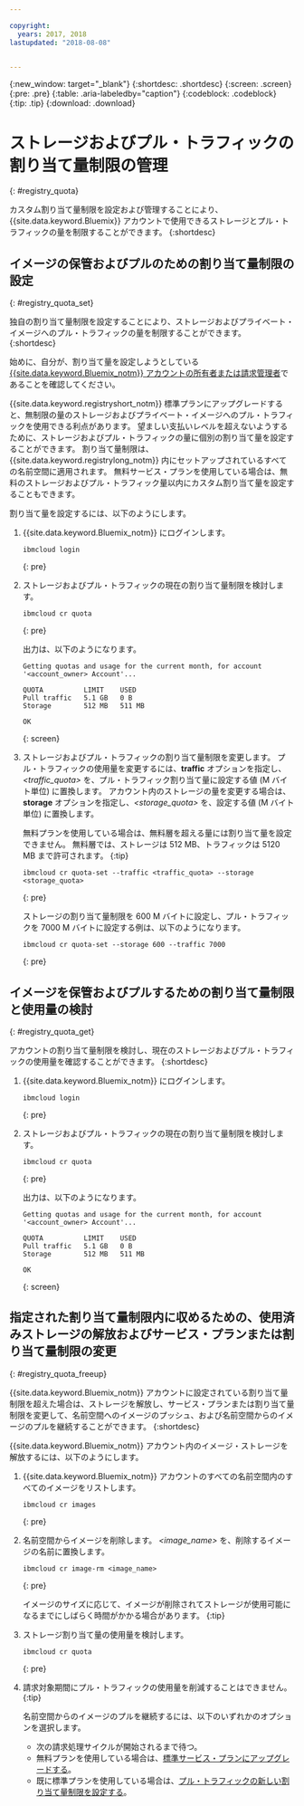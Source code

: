 ```yaml
---

copyright:
  years: 2017, 2018
lastupdated: "2018-08-08"


---
```


{:new_window: target="_blank"}
{:shortdesc: .shortdesc}
{:screen: .screen}
{:pre: .pre}
{:table: .aria-labeledby="caption"}
{:codeblock: .codeblock}
{:tip: .tip}
{:download: .download}


# ストレージおよびプル・トラフィックの割り当て量制限の管理
{: #registry_quota}

カスタム割り当て量制限を設定および管理することにより、{{site.data.keyword.Bluemix}} アカウントで使用できるストレージとプル・トラフィックの量を制限することができます。
{:shortdesc}


## イメージの保管およびプルのための割り当て量制限の設定
{: #registry_quota_set}

独自の割り当て量制限を設定することにより、ストレージおよびプライベート・イメージへのプル・トラフィックの量を制限することができます。
{:shortdesc}

始めに、自分が、割り当て量を設定しようとしている [{{site.data.keyword.Bluemix_notm}} アカウントの所有者または請求管理者](/docs/iam/users_roles.html#userroles)であることを確認してください。

{{site.data.keyword.registryshort_notm}} 標準プランにアップグレードすると、無制限の量のストレージおよびプライベート・イメージへのプル・トラフィックを使用できる利点があります。 望ましい支払いレベルを超えないようするために、ストレージおよびプル・トラフィックの量に個別の割り当て量を設定することができます。 割り当て量制限は、{{site.data.keyword.registrylong_notm}} 内にセットアップされているすべての名前空間に適用されます。 無料サービス・プランを使用している場合は、無料のストレージおよびプル・トラフィック量以内にカスタム割り当て量を設定することもできます。

割り当て量を設定するには、以下のようにします。

1.  {{site.data.keyword.Bluemix_notm}} にログインします。

    ```
    ibmcloud login
    ```
    {: pre}

2.  ストレージおよびプル・トラフィックの現在の割り当て量制限を検討します。

    ```
    ibmcloud cr quota
    ```
    {: pre}

    出力は、以下のようになります。

    ```
    Getting quotas and usage for the current month, for account '<account_owner> Account'...

    QUOTA          LIMIT    USED
    Pull traffic   5.1 GB   0 B
    Storage        512 MB   511 MB

    OK
    ```
    {: screen}

3.  ストレージおよびプル・トラフィックの割り当て量制限を変更します。 プル・トラフィックの使用量を変更するには、**traffic** オプションを指定し、_&lt;traffic_quota&gt;_ を、プル・トラフィック割り当て量に設定する値 (M バイト単位) に置換します。 アカウント内のストレージの量を変更する場合は、**storage** オプションを指定し、_&lt;storage_quota&gt;_ を、設定する値 (M バイト単位) に置換します。

    無料プランを使用している場合は、無料層を超える量には割り当て量を設定できません。 無料層では、ストレージは 512 MB、トラフィックは 5120 MB まで許可されます。
    {:tip}

    ```
    ibmcloud cr quota-set --traffic <traffic_quota> --storage <storage_quota>
    ```
    {: pre}

    ストレージの割り当て量制限を 600 M バイトに設定し、プル・トラフィックを 7000 M バイトに設定する例は、以下のようになります。

    ```
    ibmcloud cr quota-set --storage 600 --traffic 7000
    ```
    {: pre}


## イメージを保管およびプルするための割り当て量制限と使用量の検討
{: #registry_quota_get}

アカウントの割り当て量制限を検討し、現在のストレージおよびプル・トラフィックの使用量を確認することができます。
{:shortdesc}

1.  {{site.data.keyword.Bluemix_notm}} にログインします。

    ```
    ibmcloud login
    ```
    {: pre}

2.  ストレージおよびプル・トラフィックの現在の割り当て量制限を検討します。

    ```
    ibmcloud cr quota
    ```
    {: pre}

    出力は、以下のようになります。

    ```
    Getting quotas and usage for the current month, for account '<account_owner> Account'...

    QUOTA          LIMIT    USED
    Pull traffic   5.1 GB   0 B
    Storage        512 MB   511 MB

    OK
    ```
    {: screen}


## 指定された割り当て量制限内に収めるための、使用済みストレージの解放およびサービス・プランまたは割り当て量制限の変更
{: #registry_quota_freeup}

{{site.data.keyword.Bluemix_notm}} アカウントに設定されている割り当て量制限を超えた場合は、ストレージを解放し、サービス・プランまたは割り当て量制限を変更して、名前空間へのイメージのプッシュ、および名前空間からのイメージのプルを継続することができます。
{:shortdesc}

{{site.data.keyword.Bluemix_notm}} アカウント内のイメージ・ストレージを解放するには、以下のようにします。

1.  {{site.data.keyword.Bluemix_notm}} アカウントのすべての名前空間内のすべてのイメージをリストします。

    ```
    ibmcloud cr images
    ```
    {: pre}

2.  名前空間からイメージを削除します。 _&lt;image_name&gt;_ を、削除するイメージの名前に置換します。

    ```
    ibmcloud cr image-rm <image_name>
    ```
    {: pre}

    イメージのサイズに応じて、イメージが削除されてストレージが使用可能になるまでにしばらく時間がかかる場合があります。
    {:tip}

3.  ストレージ割り当て量の使用量を検討します。

    ```
    ibmcloud cr quota
    ```
    {: pre}

4. 請求対象期間にプル・トラフィックの使用量を削減することはできません。
   {:tip}

    名前空間からのイメージのプルを継続するには、以下のいずれかのオプションを選択します。

    -   次の請求処理サイクルが開始されるまで待つ。
    -   無料プランを使用している場合は、[標準サービス・プランにアップグレードする](registry_overview.html#registry_plan_upgrade)。
    -   既に標準プランを使用している場合は、[プル・トラフィックの新しい割り当て量制限を設定する](#registry_quota_set)。
